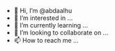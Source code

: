 - 👋 Hi, I’m @abdaalhu
- 👀 I’m interested in ...
- 🌱 I’m currently learning ...
- 💞️ I’m looking to collaborate on ...
- 📫 How to reach me ...

<!---
abdaalhu/abdaalhu is a ✨ special ✨ repository because its `README.md` (this file) appears on your GitHub profile.
You can click the Preview link to take a look at your changes.
--->
